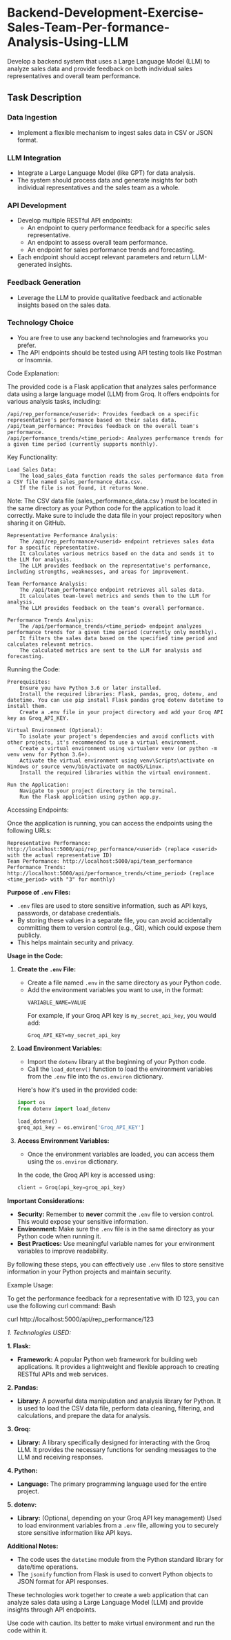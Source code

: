 # Backend-Development-Exercise-Sales-Team-Per-formance-Analysis-Using-LLM
 Develop a backend system that uses a Large Language Model (LLM) to analyze  sales data and provide feedback on both individual sales representatives and  overall team performance.

 ## Task Description

### Data Ingestion
* Implement a flexible mechanism to ingest sales data in CSV or JSON format.

### LLM Integration
* Integrate a Large Language Model (like GPT) for data analysis.
* The system should process data and generate insights for both individual representatives and the sales team as a whole.

### API Development
* Develop multiple RESTful API endpoints:
  * An endpoint to query performance feedback for a specific sales representative.
  * An endpoint to assess overall team performance.
  * An endpoint for sales performance trends and forecasting.
* Each endpoint should accept relevant parameters and return LLM-generated insights.

### Feedback Generation
* Leverage the LLM to provide qualitative feedback and actionable insights based on the sales data.

### Technology Choice
* You are free to use any backend technologies and frameworks you prefer.
* The API endpoints should be tested using API testing tools like Postman or Insomnia.


Code Explanation:

The provided code is a Flask application that analyzes sales performance data using a large language model (LLM) from Groq. It offers endpoints for various analysis tasks, including:

    /api/rep_performance/<userid>: Provides feedback on a specific representative's performance based on their sales data.
    /api/team_performance: Provides feedback on the overall team's performance.
    /api/performance_trends/<time_period>: Analyzes performance trends for a given time period (currently supports monthly).

Key Functionality:

    Load Sales Data:
        The load_sales_data function reads the sales performance data from a CSV file named sales_performance_data.csv.
        If the file is not found, it returns None.
Note: The CSV data file (sales_performance_data.csv
) must be located in the same directory as your Python code for the application to load it correctly. Make sure to include the data file in your project repository when sharing it on GitHub.
    
    Representative Performance Analysis:
        The /api/rep_performance/<userid> endpoint retrieves sales data for a specific representative.
        It calculates various metrics based on the data and sends it to the LLM for analysis.
        The LLM provides feedback on the representative's performance, including strengths, weaknesses, and areas for improvement.

    Team Performance Analysis:
        The /api/team_performance endpoint retrieves all sales data.
        It calculates team-level metrics and sends them to the LLM for analysis.
        The LLM provides feedback on the team's overall performance.

    Performance Trends Analysis:
        The /api/performance_trends/<time_period> endpoint analyzes performance trends for a given time period (currently only monthly).
        It filters the sales data based on the specified time period and calculates relevant metrics.
        The calculated metrics are sent to the LLM for analysis and forecasting.

Running the Code:

    Prerequisites:
        Ensure you have Python 3.6 or later installed.
        Install the required libraries: Flask, pandas, groq, dotenv, and datetime. You can use pip install Flask pandas groq dotenv datetime to install them.
        Create a .env file in your project directory and add your Groq API key as Groq_API_KEY.

    Virtual Environment (Optional):
        To isolate your project's dependencies and avoid conflicts with other projects, it's recommended to use a virtual environment.
        Create a virtual environment using virtualenv venv (or python -m venv venv for Python 3.6+).
        Activate the virtual environment using venv\Scripts\activate on Windows or source venv/bin/activate on macOS/Linux.
        Install the required libraries within the virtual environment.

    Run the Application:
        Navigate to your project directory in the terminal.
        Run the Flask application using python app.py.

Accessing Endpoints:

Once the application is running, you can access the endpoints using the following URLs:

    Representative Performance: http://localhost:5000/api/rep_performance/<userid> (replace <userid> with the actual representative ID)
    Team Performance: http://localhost:5000/api/team_performance
    Performance Trends: http://localhost:5000/api/performance_trends/<time_period> (replace <time_period> with "3" for monthly)


**Purpose of `.env` Files:**

- `.env` files are used to store sensitive information, such as API keys, passwords, or database credentials.
- By storing these values in a separate file, you can avoid accidentally committing them to version control (e.g., Git), which could expose them publicly.
- This helps maintain security and privacy.

**Usage in the Code:**

1. **Create the `.env` File:**
   - Create a file named `.env` in the same directory as your Python code.
   - Add the environment variables you want to use, in the format:
     ```
     VARIABLE_NAME=VALUE
     ```
     For example, if your Groq API key is `my_secret_api_key`, you would add:
     ```
     Groq_API_KEY=my_secret_api_key
     ```

2. **Load Environment Variables:**
   - Import the `dotenv` library at the beginning of your Python code.
   - Call the `load_dotenv()` function to load the environment variables from the `.env` file into the `os.environ` dictionary.

   Here's how it's used in the provided code:

   ```python
   import os
   from dotenv import load_dotenv

   load_dotenv()
   groq_api_key = os.environ['Groq_API_KEY']
   ```

3. **Access Environment Variables:**
   - Once the environment variables are loaded, you can access them using the `os.environ` dictionary.

   In the code, the Groq API key is accessed using:

   ```python
   client = Groq(api_key=groq_api_key)
   ```

**Important Considerations:**

- **Security:** Remember to **never** commit the `.env` file to version control. This would expose your sensitive information.
- **Environment:** Make sure the `.env` file is in the same directory as your Python code when running it.
- **Best Practices:** Use meaningful variable names for your environment variables to improve readability.

By following these steps, you can effectively use `.env` files to store sensitive information in your Python projects and maintain security.


Example Usage:

To get the performance feedback for a representative with ID 123, you can use the following curl command:
Bash

curl http://localhost:5000/api/rep_performance/123


*1. Technologies USED:*

**1. Flask:**

- **Framework:** A popular Python web framework for building web applications. It provides a lightweight and flexible approach to creating RESTful APIs and web services.

**2. Pandas:**

- **Library:** A powerful data manipulation and analysis library for Python. It is used to load the CSV data file, perform data cleaning, filtering, and calculations, and prepare the data for analysis.

**3. Groq:**

- **Library:** A library specifically designed for interacting with the Groq LLM. It provides the necessary functions for sending messages to the LLM and receiving responses.

**4. Python:**

- **Language:** The primary programming language used for the entire project.

**5. dotenv:**

- **Library:** (Optional, depending on your Groq API key management) Used to load environment variables from a `.env` file, allowing you to securely store sensitive information like API keys.

**Additional Notes:**

- The code uses the `datetime` module from the Python standard library for date/time operations.
- The `jsonify` function from Flask is used to convert Python objects to JSON format for API responses.

These technologies work together to create a web application that can analyze sales data using a Large Language Model (LLM) and provide insights through API endpoints.

Use code with caution.
Its better to make virtual environment and run the code within it.

